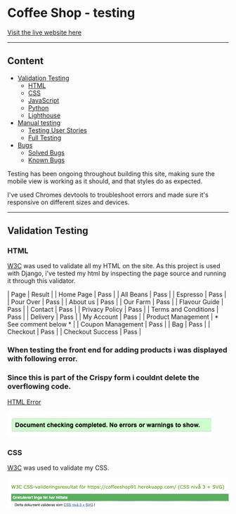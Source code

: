 # Coffee Shop - testing

[Visit the live website here](https://coffeeshop91.herokuapp.com/)

---

## Content

* [Validation Testing](#validation-testing)
    * [HTML](#html)
    * [CSS](#css)
    * [JavaScript](#javascript)
    * [Python](#python)
    * [Lighthouse](#lighthouse)
* [Manual testing](#manual-testing)
    * [Testing User Stories](#testing-user-stories)
    * [Full Testing](#full-testing)
* [Bugs](#bugs)
    * [Solved Bugs](#solved-bugs)
    * [Known Bugs](#known-bugs)

Testing has been ongoing throughout building this site, making sure the mobile view is working as it should, and that styles do as expected. 

I've used Chromes devtools to troubleshoot errors and made sure it's responsive on different sizes and devices. 

---

## Validation Testing 

### HTML

[W3C](https://validator.w3.org/) was used to validate all my HTML on the site. As this project is used with Django, i've tested my html  by inspecting the page source and running it through this validator.



| Page | Result |
| Home Page | Pass |
| All Beans | Pass |
| Espresso | Pass |
| Pour Over | Pass |
| About us | Pass |
| Our Farm | Pass |
| Flavour Guide | Pass |
| Contact | Pass |
| Privacy Policy | Pass |
| Terms and Conditions | Pass |
| Delivery | Pass |
| My Account | Pass |
| Product Management | * See comment below * |
| Coupon Management | Pass |
| Bag | Pass |
| Checkout | Pass |
| Checkout Success | Pass |


### When testing the front end for adding products i was displayed with following error. 
### Since this is part of the Crispy form i couldnt delete the overflowing code.

[HTML Error](assets/images/htmlerror.png)

![html](assets/images/htmlvalidator.png)

### CSS

[W3C](https://jigsaw.w3.org/css-validator/) was used to validate my CSS.

![css](assets/images/cssvalidator.png)